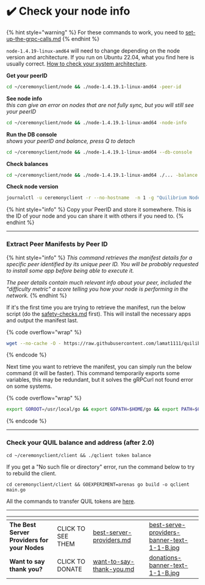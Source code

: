 # ✔️ Check your node info

{% hint style="warning" %}
For these commands to work, you need to  [set-up-the-grpc-calls.md](set-up-the-grpc-calls.md "mention")
{% endhint %}

`node-1.4.19-linux-amd64` will need to change depending on the node version and architecture. If you run on Ubuntu 22.04, what you find here is usually correct. [How to check your system architecture](https://lamat.gitbook.io/quilibrium-node-setup-guide/updating-your-node#check-your-system-architecture).

**Get your peerID**

```bash
cd ~/ceremonyclient/node && ./node-1.4.19.1-linux-amd64 -peer-id
```

**See node info** \
_this can give an error on nodes that are not fully sync, but you will still see your peerID_

```bash
cd ~/ceremonyclient/node && ./node-1.4.19.1-linux-amd64 -node-info
```

**Run the DB console**\
_shows your peerID and balance, press Q to detach_

```bash
cd ~/ceremonyclient/node && ./node-1.4.19.1-linux-amd64 --db-console
```

**Check balances**

```bash
cd ~/ceremonyclient/node && ./node-1.4.19.1-linux-amd64 ./... -balance
```

**Check node version**

```bash
journalctl -u ceremonyclient -r --no-hostname  -n 1 -g "Quilibrium Node" -o cat
```

{% hint style="info" %}
Copy your PeerID and store it somewhere. This is the ID of your node and you can share it with others if you need to.
{% endhint %}

***

### **Extract Peer Manifests by Peer ID**

{% hint style="info" %}
_This command retrieves the manifest details for a specific peer identified by its unique peer ID. You will be probably requested to install some app before being able to execute it._

_The peer details contain much relevant info about your peer, included the "difficulty metric" a score telling you how your node is performing in the network._
{% endhint %}

If it's the first time you are trying to retrieve the manifest, run the below script (do the [safety-checks.md](safety-checks.md "mention") first). This will install the necessary apps and output the manifest last.

{% code overflow="wrap" %}
```bash
wget --no-cache -O - https://raw.githubusercontent.com/lamat1111/quilibriumscripts/main/tools/qnode_peermanifest_checker.sh | bash
```
{% endcode %}

Next time you want to retrieve the manifest, you can simply run the below command (it will be faster). This command temporarily exports some variables, this may be redundant, but it solves the gRPCurl not found error on some systems.

{% code overflow="wrap" %}
```bash
export GOROOT=/usr/local/go && export GOPATH=$HOME/go && export PATH=$GOPATH/bin:$GOROOT/bin:$PATH && peer_id_base64=$(grpcurl -plaintext localhost:8337 quilibrium.node.node.pb.NodeService.GetNodeInfo | jq -r .peerId | base58 -d | base64) && grpcurl -plaintext localhost:8337 quilibrium.node.node.pb.NodeService.GetPeerManifests | grep -A 15 -B 1 "$peer_id_base64"
```
{% endcode %}

***

### Check your QUIL balance and address (after 2.0)

```
cd ~/ceremonyclient/client && ./qclient token balance
```

If you get a "No such file or directory" error, run the command below to try to rebuild the client.

```
cd ceremonyclient/client && GOEXPERIMENT=arenas go build -o qclient main.go
```

All the commands to transfer QUIL tokens are [here](https://github.com/lamat1111/Quilibrium-Node-Auto-Installer/blob/main/tokens-cli-commands.md).

***

<table data-card-size="large" data-column-title-hidden data-view="cards" data-full-width="false"><thead><tr><th></th><th></th><th data-hidden data-card-target data-type="content-ref"></th><th data-hidden></th><th data-hidden data-card-cover data-type="files"></th></tr></thead><tbody><tr><td><strong>The Best Server Providers for your Nodes</strong></td><td>CLICK TO SEE THEM</td><td><a href="best-server-providers.md">best-server-providers.md</a></td><td></td><td><a href=".gitbook/assets/best-serve-providers-banner-text-1-1-B.jpg">best-serve-providers-banner-text-1-1-B.jpg</a></td></tr><tr><td><strong>Want to say thank you?</strong></td><td>CLICK TO DONATE</td><td><a href="want-to-say-thank-you.md">want-to-say-thank-you.md</a></td><td></td><td><a href=".gitbook/assets/donations-banner-text-1-1-B.jpg">donations-banner-text-1-1-B.jpg</a></td></tr></tbody></table>
